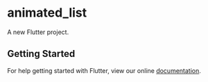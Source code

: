 # animated_list

A new Flutter project.

## Getting Started

For help getting started with Flutter, view our online
[documentation](https://flutter.io/).
